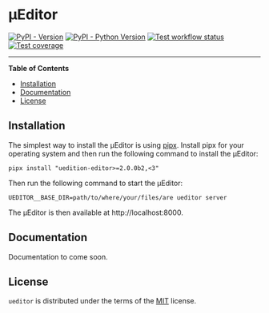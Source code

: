 # μEditor

[![PyPI - Version](https://img.shields.io/pypi/v/uedition-editor.svg)](https://pypi.org/project/uedition-editor)
[![PyPI - Python Version](https://img.shields.io/pypi/pyversions/uedition-editor.svg)](https://pypi.org/project/uedition-editor)
[![Test workflow status](https://github.com/uEdition/uEditor/actions/workflows/tests.yml/badge.svg)](https://github.com/uEdition/uEditor/actions/workflows/tests.yml)
[![Test coverage](https://img.shields.io/endpoint?url=https://gist.githubusercontent.com/scmmmh/5e5b6cc511c2b9d625cba7bf9857a820/raw/coverage.json)](https://github.com/uEdition/uEditor/actions/workflows/tests.yml)

---

**Table of Contents**

- [Installation](#installation)
- [Documentation](#documentation)
- [License](#license)

## Installation

The simplest way to install the μEditor is using [pipx](https://github.com/pypa/pipx). Install pipx for your
operating system and then run the following command to install the μEditor:

```console
pipx install "uedition-editor>=2.0.0b2,<3"
```

Then run the following command to start the μEditor:

```console
UEDITOR__BASE_DIR=path/to/where/your/files/are ueditor server
```

The μEditor is then available at http://localhost:8000.

## Documentation

Documentation to come soon.

## License

`ueditor` is distributed under the terms of the [MIT](https://spdx.org/licenses/MIT.html) license.
